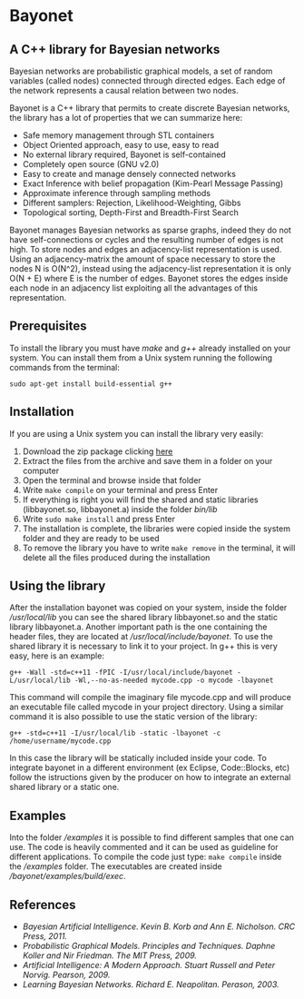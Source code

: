Bayonet
==============

A C++ library for Bayesian networks
-----------------------------------
Bayesian networks are probabilistic graphical models, a set of random variables (called nodes) connected through directed edges. Each edge of the network represents a causal relation between two nodes. 

Bayonet is a C++ library that permits to create discrete Bayesian networks, the library has a lot of properties that we can summarize here:

- Safe memory management through STL containers
- Object Oriented approach, easy to use, easy to read
- No external library required, Bayonet is self-contained
- Completely open source (GNU v2.0)
- Easy to create and manage densely connected networks
- Exact Inference with belief propagation (Kim-Pearl Message Passing)
- Approximate inference through sampling methods
- Different samplers: Rejection, Likelihood-Weighting, Gibbs
- Topological sorting, Depth-First and Breadth-First Search

Bayonet manages Bayesian networks as sparse graphs, indeed they do not have self-connections or cycles and the resulting number of edges is not high. To store nodes and edges an adjacency-list representation is used. Using an adjacency-matrix the amount of space necessary to store the nodes N is O(N^2), instead using the adjacency-list representation it is only O(N + E) where E is the number of edges. Bayonet stores the edges inside each node in an adjacency list exploiting all the advantages of this representation.


Prerequisites
--------------

To install the library you must have *make* and *g++* already installed on your system.
You can install them from a Unix system running the following commands from the terminal:

 `sudo apt-get install build-essential g++`


Installation
------------

If you are using a Unix system you can install the library very easily:

1. Download the zip package clicking [here](https://github.com/mpatacchiola/bayonet/archive/master.zip)
2. Extract the files from the archive and save them in a folder on your computer
3. Open the terminal and browse inside that folder
4. Write `make compile` on your terminal and press Enter
5. If everything is right you will find the shared and static libraries (libbayonet.so, libbayonet.a) inside the folder *bin/lib*
6. Write `sudo make install` and press Enter
7. The installation is complete, the libraries were copied inside the system folder and they are ready to be used
8. To remove the library you have to write `make remove` in the terminal, it will delete all the files produced during the installation


Using the library
-----------------

After the installation bayonet was copied on your system, inside the folder */usr/local/lib* you can see the shared library libbayonet.so and the static library libbayonet.a. Another important path is the one containing the header files, they are located at */usr/local/include/bayonet*. 
To use the shared library it is necessary to link it to your project. In g++ this is very easy, here is an example:

`g++ -Wall -std=c++11 -fPIC -I/usr/local/include/bayonet -L/usr/local/lib -Wl,--no-as-needed mycode.cpp -o mycode -lbayonet`

This command will compile the imaginary file mycode.cpp and will produce an executable file called mycode in your project directory.
Using a similar command it is also possible to use the static version of the library:

`g++ -std=c++11 -I/usr/local/lib -static -lbayonet -c /home/username/mycode.cpp`

In this case the library will be statically included inside your code.
To integrate bayonet in a different environment (ex Eclipse, Code::Blocks, etc) follow the istructions given by the producer on how to integrate an external shared library or a static one.

Examples
----------
Into the folder */examples* it is possible to find different samples that one can use. The code is heavily commented and it can be used as guideline for different applications.
To compile the code just type: `make compile` inside the */examples* folder. 
The executables are created inside */bayonet/examples/build/exec*. 


References
----------

- *Bayesian Artificial Intelligence. Kevin B. Korb and Ann E. Nicholson. CRC Press, 2011.*
- *Probabilistic Graphical Models. Principles and Techniques. Daphne Koller and Nir Friedman. The MIT Press, 2009.*
- *Artificial Intelligence: A Modern Approach. Stuart Russell and Peter Norvig. Pearson, 2009.*
- *Learning Bayesian Networks. Richard E. Neapolitan. Perason, 2003.*






